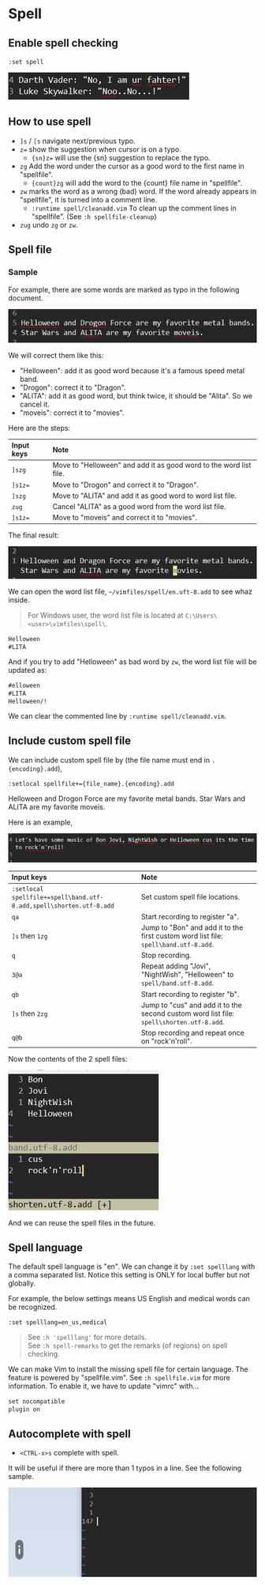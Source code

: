 # Spell

## Enable spell checking

```
:set spell
```

![](assets/spell-starwars-bail.jpg)


## How to use spell

- `]s` / `[s` navigate next/previous typo.
- `z=` show the suggestion when cursor is on a typo.
  - `{sn}z=` will use the {sn} suggestion to replace the typo.
- `zg` Add the word under the cursor as a good word to the first name in "spellfile". 
  - `{count}zg` will add the word to the {count} file name in "spellfile".
- `zw` marks the word as a wrong (bad) word. If the word already appears in "spellfile", it is turned into a comment line.
  - `:runtime spell/cleanadd.vim` To clean up the comment lines in "spellfile". (See `:h spellfile-cleanup`)
- `zug` undo `zg` or `zw`.

## Spell file

### Sample

For example, there are some words are marked as typo in the following document.


![](assets/spell-sample.jpg)


We will correct them like this:

- "Helloween": add it as good word because it's a famous speed metal band.
- "Drogon": correct it to "Dragon".
- "ALITA": add it as good word, but think twice, it should be "Alita". So we cancel it.
- "moveis": correct it to "movies".

Here are the steps:

| Input keys | Note |
|:-----------|:------------|
| `]szg` | Move to "Helloween" and add it as good word to the word list file. |
| `]s1z=` | Move to "Drogon" and correct it to "Dragon". |
| `]szg` | Move to "ALITA" and add it as good word to word list file. |
| `zug` | Cancel "ALITA" as a good word from the word list file. |
| `]s1z=` | Move to "moveis" and correct it to "movies". |

The final result:

![](assets/spell-sample-rslt.jpg)


We can open the word list file, `~/vimfiles/spell/en.uft-8.add` to see whaz inside.

> For Windows user, the word list file is located at `C:\Users\<user>\vimfiles\spell\`.

```
Helloween
#LITA
```

And if you try to add "Helloween" as bad word by `zw`, the word list file will be updated as:

```
#elloween
#LITA
Helloween/!
```

We can clear the commented line by `:runtime spell/cleanadd.vim`.


## Include custom spell file

We can include custom spell file by (the file name must end in `.{encoding}.add`),

```
:setlocal spellfile+={file_name}.{encoding}.add
```


Helloween and Drogon Force are my favorite metal bands.
Star Wars and ALITA are my favorite moveis.

Here is an example,

![](assets/spell-custom-files-doc.jpg)


| Input keys | Note |
|:-----------|:-----|
| `:setlocal spellfile+=spell\band.utf-8.add,spell\shorten.utf-8.add` | Set custom spell file locations. |
| `qa` | Start recording to register "a". |
| `]s` then `1zg` | Jump to "Bon" and add it to the first custom word list file: `spell\band.utf-8.add`. |
| `q` | Stop recording. |
| `3@a` | Repeat adding "Jovi", "NightWish", "Helloween" to `spell/band.utf-8.add`. |
| `qb` | Start recording to register "b". |
| `]s` then `2zg` | Jump to "cus" and add it to the second custom word list file: `spell\shorten.utf-8.add`. |
| `q@b` | Stop recording and repeat once on "rock'n'roll". |

Now the contents of the 2 spell files:

![](assets/spell-custom-files.jpg)


And we can reuse the spell files in the future.




## Spell language

The default spell language is "en". We can change it by `:set spelllang` with a comma separated list. Notice this setting is ONLY for local buffer but not globally.

For example, the below settings means US English and medical words can be recognized.

```
:set spelllang=en_us,medical
```

> See `:h 'spelllang'` for more details.<br />
> See `:h spell-remarks` to get the remarks (of regions) on spell checking.


We can make Vim to install the missing spell file for certain language.
The feature is powered by "spellfile.vim". See `:h spellfile.vim` for more information. To enable it, we have to update "vimrc" with...

```
set nocompatible
plugin on
```


## Autocomplete with spell

- `<CTRL-x>s` complete with spell.

It will be useful if there are more than 1 typos in a line. See the following sample.

![](assets/spell-ac.gif)


